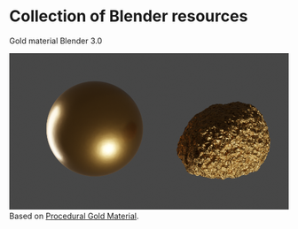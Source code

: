 # Collection of Blender resources

Gold material
Blender 3.0

![This is an image](/Gold_material.png)
Based on [Procedural Gold Material](https://www.youtube.com/watch?v=XXZtuPVTU6o).
